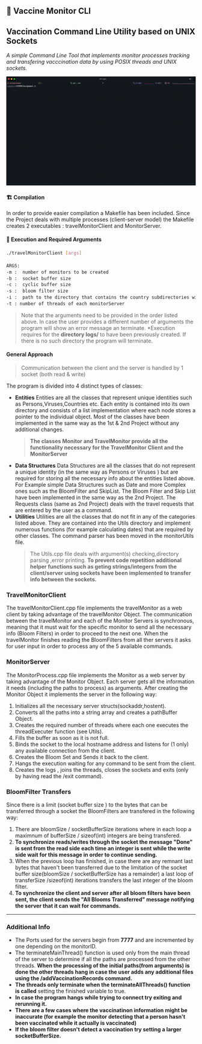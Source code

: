 ## :syringe: Vaccine Monitor CLI 

## Vaccination Command Line Utility based on UNIX Sockets


*A simple Command Line Tool that implements monitor processes tracking and transfering vacccination data by using POSIX threads and UNIX sockets.*

<img src='media/demo_1.gif' alt='Demo'> </img>


#### :building_construction: Compilation

In order to provide easier compilation a Makefile has been included. Since the Project deals with multiple processes (client-server model) the Makefile creates 2 executables : travelMonitorClient and  MonitorServer.


#### :runner: Execution and Required Arguments

```bash
./travelMonitorClient [args]

ARGS: 
-m :  number of monitors to be created
-b :  socket buffer size
-c :  cyclic buffer size
-s :  bloom filter size
-i :  path to the directory that contains the country subdirectories with vaccination records
-t : number of threads of each monitorServer

```

> Note that the arguments need to be provided in the order listed above. In case the user provides a different number of arguments the program will show an error message an terminate.
>*Execution requires for the **directory logs/** to have been previously created. If there is no such directory the program will terminate.

#### General Approach

> Communication between the client and the server is handled by 1 socket (both read & write)

The program is divided into 4 distinct types of classes:

- **Entities**
    Entities are all the classes that represent unique identities such as Persons,Viruses,Countries etc. Each entity is contained into its own directory and consists of a list implementation where each node stores a pointer to the individual object. Most of the classes have been implemented in the same way as the 1st & 2nd Project without any additional changes.
    > **The classes Monitor and TravelMonitor provide all the functionality necessary for the TravelMonitor Client and the MonitorServer**
- **Data Structures**
    Data Structures are all the classes that do not represent a unique identity (in the same way as Persons or Viruses ) but are required for storing all the necessary info about the entities listed above. For Example simple Data Structures such as Date and more Complex ones such as the BloomFilter and SkipList. The Bloom Filter and Skip List have been implemented in the same way as the 2nd Project. The Requests class (same as 2nd Project) deals with the travel requests that are entered by the user as a command.
- **Utilities**
    Utilities are all the classes that do not fit in any of the categories listed above.
    They are contained into the Utils directory and implement numerous functions (for example calculating dates) that are required by other classes. The command parser has been moved in the monitorUtils file.
    > The Utils.cpp file deals with argument(s) checking,directory parsing ,error printing.
    > **To prevent code repetition additional helper functions such as geting strings/integers from the client/server using sockets have been implemented to transfer info between the sockets.**



### TravelMonitorClient
The travelMonitorClient.cpp file implements the travelMonitor as a web client by taking advantage of the travelMonitor Object. The communication between the travelMonitor and each of the Monitor Servers is synchronous, meaning that it must wait for the specific monitor to send all the necessary info (Bloom Filters) in order to proceed to the next one. When the travelMonitor finishes reading the BloomFilters from all ther servers it asks for user input in order to process any of the 5 available commands.

### MonitorServer

The MonitorProcess.cpp file implements the Monitor as a web server by taking advantage of the Monitor Object. Each server gets all the information it needs (including the paths to process) as arguments. After creating the Monitor Object it implements the server in the following way:
1. Initializes all the necessary server structs(sockaddr,hostent).
2. Converts all the paths into a string array and creates a pathBuffer Object.
3. Creates the required number of threads where each one executes the threadExecuter function (see Utils).
4. Fills the buffer as soon as it is not full.
5. Binds the socket to the local hostname address and listens for (1 only) any available connection from the client.
6. Creates the Bloom Set and Sends it back to the client.
7. Hangs the execution waiting for any command to be sent from the client.
8. Creates the logs , joins the threads, closes the sockets and exits (only by having read the /exit command).


### BloomFilter Transfers

Since there is a limit (socket buffer size ) to the bytes that can be transferred through a socket the BloomFilters are transfered in the following way:
1. There are bloomSize / socketBufferSize  iterations where in each loop a maximnum of bufferSize / sizeof(int) integers are being transfered.
2. **To synchronize reads/writes through the socket the message "Done" is sent from the read side each time an integer is sent while the write side wait for this message in order to continue sending.**
3. When the previous loop has finished, in case there are any remnant last bytes that haven't been transferred due to the limitation of the socket buffer size(bloomSize / socketBufferSize has a remainder)  a last loop of transferSize /sizeof(int) iterations transfers the last integer of the bloom filter.
4. **To synchronize the client and server after all bloom filters have been sent, the client sends the "All Blooms Transferred" message notifying the server that it can wait for commands.**

--- 

### Additional Info

- The Ports used for the servers begin from **7777** and are incremented by one depending on the monitorID.
- The terminateMainThread() function is used only from the main thread of the server to determine if all the paths are processed from the other threads. **When the processing of the initial paths(from arguments) is done the other threads hang in case the user adds any additional files using the /addVaccinationRecords command.**
- **The threads only terminate when the terminateAllThreads() function is called** setting the finished variable to true.
- **In case the program hangs while trying to connect try exiting and rerunning it.**
- **There are a few cases where the vaccinatinon information might be inaccurate (for example the monitor detecting that a person hasn't been vaccinated while it actually is vaccinated)**
- **If the bloom filter doesn't detect a vaccination try setting a larger socketBufferSize.**